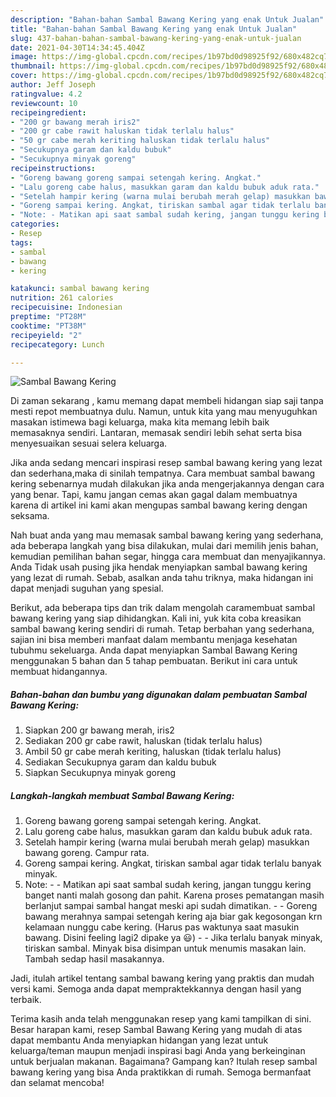 ```yaml
---
description: "Bahan-bahan Sambal Bawang Kering yang enak Untuk Jualan"
title: "Bahan-bahan Sambal Bawang Kering yang enak Untuk Jualan"
slug: 437-bahan-bahan-sambal-bawang-kering-yang-enak-untuk-jualan
date: 2021-04-30T14:34:45.404Z
image: https://img-global.cpcdn.com/recipes/1b97bd0d98925f92/680x482cq70/sambal-bawang-kering-foto-resep-utama.jpg
thumbnail: https://img-global.cpcdn.com/recipes/1b97bd0d98925f92/680x482cq70/sambal-bawang-kering-foto-resep-utama.jpg
cover: https://img-global.cpcdn.com/recipes/1b97bd0d98925f92/680x482cq70/sambal-bawang-kering-foto-resep-utama.jpg
author: Jeff Joseph
ratingvalue: 4.2
reviewcount: 10
recipeingredient:
- "200 gr bawang merah iris2"
- "200 gr cabe rawit haluskan tidak terlalu halus"
- "50 gr cabe merah keriting haluskan tidak terlalu halus"
- "Secukupnya garam dan kaldu bubuk"
- "Secukupnya minyak goreng"
recipeinstructions:
- "Goreng bawang goreng sampai setengah kering. Angkat."
- "Lalu goreng cabe halus, masukkan garam dan kaldu bubuk aduk rata."
- "Setelah hampir kering (warna mulai berubah merah gelap) masukkan bawang goreng. Campur rata."
- "Goreng sampai kering. Angkat, tiriskan sambal agar tidak terlalu banyak minyak."
- "Note: - Matikan api saat sambal sudah kering, jangan tunggu kering banget nanti malah gosong dan pahit. Karena proses pematangan masih berlanjut sampai sambal hangat meski api sudah dimatikan. - Goreng bawang merahnya sampai setengah kering aja biar gak kegosongan krn kelamaan nunggu cabe kering. (Harus pas waktunya saat masukin bawang. Disini feeling lagi2 dipake ya 😃) - Jika terlalu banyak minyak, tiriskan sambal. Minyak bisa disimpan untuk menumis masakan lain. Tambah sedap hasil masakannya."
categories:
- Resep
tags:
- sambal
- bawang
- kering

katakunci: sambal bawang kering 
nutrition: 261 calories
recipecuisine: Indonesian
preptime: "PT28M"
cooktime: "PT38M"
recipeyield: "2"
recipecategory: Lunch

---
```



![Sambal Bawang Kering](https://img-global.cpcdn.com/recipes/1b97bd0d98925f92/680x482cq70/sambal-bawang-kering-foto-resep-utama.jpg)

Di zaman  sekarang , kamu memang dapat membeli hidangan siap saji tanpa mesti repot membuatnya dulu. Namun, untuk kita yang mau menyuguhkan masakan istimewa bagi keluarga, maka kita memang lebih baik memasaknya sendiri. Lantaran, memasak sendiri lebih sehat serta bisa menyesuaikan sesuai selera keluarga.

Jika anda sedang mencari inspirasi resep sambal bawang kering yang lezat dan sederhana,maka di sinilah tempatnya. Cara membuat sambal bawang kering  sebenarnya mudah dilakukan jika anda mengerjakannya dengan cara yang benar. Tapi, kamu jangan cemas akan gagal dalam membuatnya 
karena di artikel ini kami akan mengupas sambal bawang kering dengan seksama.  



Nah buat anda yang mau memasak sambal bawang kering yang sederhana, ada beberapa langkah yang bisa dilakukan, mulai dari memilih jenis bahan, kemudian pemilihan bahan segar, hingga cara membuat dan menyajikannya. Anda Tidak usah pusing jika hendak menyiapkan sambal bawang kering yang lezat di rumah. Sebab, asalkan anda  tahu triknya, maka hidangan ini dapat menjadi suguhan yang spesial.

Berikut, ada beberapa tips dan trik dalam mengolah caramembuat sambal bawang kering yang siap dihidangkan. Kali ini, yuk kita coba kreasikan sambal bawang kering sendiri di rumah. Tetap berbahan yang sederhana, sajian ini bisa memberi manfaat dalam membantu menjaga kesehatan tubuhmu sekeluarga. Anda dapat menyiapkan Sambal Bawang Kering menggunakan 5 bahan dan 5 tahap pembuatan. Berikut ini cara untuk membuat hidangannya.

<!--inarticleads1-->

##### Bahan-bahan dan bumbu yang digunakan dalam pembuatan Sambal Bawang Kering:

1. Siapkan 200 gr bawang merah, iris2
1. Sediakan 200 gr cabe rawit, haluskan (tidak terlalu halus)
1. Ambil 50 gr cabe merah keriting, haluskan (tidak terlalu halus)
1. Sediakan Secukupnya garam dan kaldu bubuk
1. Siapkan Secukupnya minyak goreng




<!--inarticleads2-->

##### Langkah-langkah membuat Sambal Bawang Kering:

1. Goreng bawang goreng sampai setengah kering. Angkat.
1. Lalu goreng cabe halus, masukkan garam dan kaldu bubuk aduk rata.
1. Setelah hampir kering (warna mulai berubah merah gelap) masukkan bawang goreng. Campur rata.
1. Goreng sampai kering. Angkat, tiriskan sambal agar tidak terlalu banyak minyak.
1. Note: - - Matikan api saat sambal sudah kering, jangan tunggu kering banget nanti malah gosong dan pahit. Karena proses pematangan masih berlanjut sampai sambal hangat meski api sudah dimatikan. - - Goreng bawang merahnya sampai setengah kering aja biar gak kegosongan krn kelamaan nunggu cabe kering. (Harus pas waktunya saat masukin bawang. Disini feeling lagi2 dipake ya 😃) - - Jika terlalu banyak minyak, tiriskan sambal. Minyak bisa disimpan untuk menumis masakan lain. Tambah sedap hasil masakannya.




Jadi, itulah artikel tentang  sambal bawang kering  yang praktis dan mudah versi kami. Semoga anda dapat mempraktekkannya dengan hasil yang terbaik. 

Terima kasih anda telah menggunakan resep yang kami tampilkan di sini. Besar harapan kami, resep  Sambal Bawang Kering yang mudah di atas dapat membantu Anda menyiapkan hidangan yang lezat untuk keluarga/teman maupun menjadi inspirasi bagi Anda yang berkeinginan untuk berjualan makanan. Bagaimana? Gampang kan? Itulah resep sambal bawang kering yang bisa Anda praktikkan di rumah. Semoga bermanfaat dan selamat mencoba!

